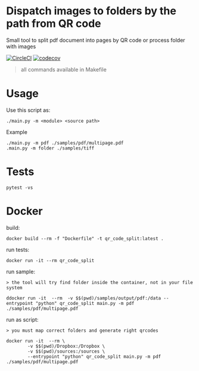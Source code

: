 # Dispatch images to folders by the path from QR code
Small tool to split pdf document into pages by QR code or process folder with images

[![CircleCI](https://circleci.com/gh/AlekseyMolchanov/pdf_split_by_QR_code/tree/master.svg?style=svg)](https://circleci.com/gh/AlekseyMolchanov/pdf_split_by_QR_code/tree/master)
[![codecov](https://codecov.io/gh/AlekseyMolchanov/pdf_split_by_QR_code/branch/master/graph/badge.svg)](https://codecov.io/gh/AlekseyMolchanov/pdf_split_by_QR_code)

> all commands available in Makefile

# Usage
Use this script as:

    ./main.py -m <module> <source path>

Example

    ./main.py -m pdf ./samples/pdf/multipage.pdf
    .main.py -m folder ./samples/tiff

# Tests

    pytest -vs

# Docker

build:

    docker build --rm -f "Dockerfile" -t qr_code_split:latest .

run tests:

    docker run -it --rm qr_code_split

run sample:

    > the tool will try find folder inside the container, not in your file system

    ddocker run -it  --rm  -v $$(pwd)/samples/output/pdf:/data --entrypoint "python" qr_code_split main.py -m pdf ./samples/pdf/multipage.pdf

run as script:

    > you must map correct folders and generate right qrcodes

    docker run -it  --rm \
			-v $$(pwd)/Dropbox:/Dropbox \
			-v $$(pwd)/sources:/sources \
			--entrypoint "python" qr_code_split main.py -m pdf ./samples/pdf/multipage.pdf






